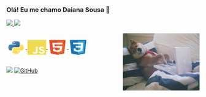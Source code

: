 ### Olá! Eu me chamo Daiana Sousa 👋

<!--
**daianasousa/daianasousa** is a ✨ _special_ ✨ repository because its `README.md` (this file) appears on your GitHub profile.

Here are some ideas to get you started:

- 🔭 I’m currently working on ...
- 🌱 I’m currently learning ...
- 👯 I’m looking to collaborate on ...
- 🤔 I’m looking for help with ...
- 💬 Ask me about ...
- 📫 How to reach me: ...
- 😄 Pronouns: ...
- ⚡ Fun fact: ...
-->

<div>
  <a href="https://github.com/daianasousa">
  <img height = "180em" src = "https://github-readme-stats.vercel.app/api?username=daianasousa&show_icons=true&theme=monokai"/>
    <img height = "180em" src = "https://github-readme-stats.vercel.app/api/top-langs/?username=daianasousa&hide=c&layout=compact&theme=radical" />
</div>
  
<div><br>
  <img src="/imagem.gif" align="right" height="150" width="200"/>
 </div>
 
<div style="display: inline_block"><br>
  <img align="center" alt="Daiana-Python" height="40" width="50" src="https://raw.githubusercontent.com/devicons/devicon/master/icons/python/python-original.svg">
  <img align="center" alt="Daiana-Js" height="40" width="50" src="https://raw.githubusercontent.com/devicons/devicon/master/icons/javascript/javascript-plain.svg">
  <img align="center" alt="Daiana-HTML" height="40" width="50" src="https://raw.githubusercontent.com/devicons/devicon/master/icons/html5/html5-original.svg">
  <img align="center" alt="Daiana-CSS" height="40" width="50" src="https://raw.githubusercontent.com/devicons/devicon/master/icons/css3/css3-original.svg">
</div>
  
  ##
 
<div> 
  <a href="https://www.linkedin.com/in/daiana-de-sousa-pinto-4288891b8/" target="_blank"><img src="https://img.shields.io/badge/-LinkedIn-%230077B5?style=for-the-badge&logo=linkedin&logoColor=white" target="_blank"></a> 
  <a href="https://github.com/daianasousa"><img src="https://img.shields.io/github/followers/jeelpatel1612.svg?label=GitHub&style=social" alt="GitHub"></a>
</div>
